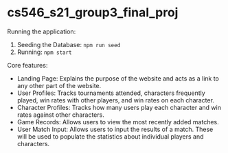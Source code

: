 # cs546_s21_group3_final_proj
Running the application:
1. Seeding the Database: `npm run seed`
2. Running: `npm start`

Core features: 
* Landing Page: Explains the purpose of the website and acts as a link to any other part of the website.
* User Profiles: Tracks tournaments attended, characters frequently played, win rates with other players, and win rates on each character.
* Character Profiles: Tracks how many users play each character and win rates against other characters.
* Game Records: Allows users to view the most recently added matches.
* User Match Input: Allows users to input the results of a match. These will be used to populate the statistics about individual players and characters.
